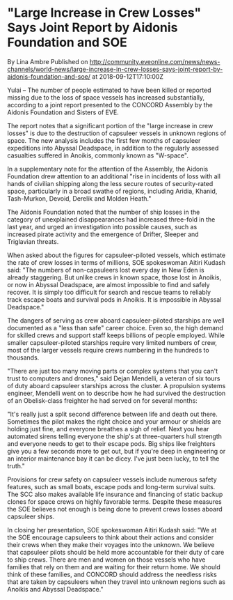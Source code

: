 # "Large Increase in Crew Losses" Says Joint Report by Aidonis Foundation and SOE
By Lina Ambre
Published on http://community.eveonline.com/news/news-channels/world-news/large-increase-in-crew-losses-says-joint-report-by-aidonis-foundation-and-soe/ at 2018-09-12T17:10:00Z

Yulai – The number of people estimated to have been killed or reported missing due to the loss of space vessels has increased substantially, according to a joint report presented to the CONCORD Assembly by the Aidonis Foundation and Sisters of EVE.

The report notes that a significant portion of the "large increase in crew losses" is due to the destruction of capsuleer vessels in unknown regions of space. The new analysis includes the first few months of capsuleer expeditions into Abyssal Deadspace, in addition to the regularly assessed casualties suffered in Anoikis, commonly known as "W-space".

In a supplementary note for the attention of the Assembly, the Aidonis Foundation drew attention to an additional "rise in incidents of loss with all hands of civilian shipping along the less secure routes of security-rated space, particularly in a broad swathe of regions, including Aridia, Khanid, Tash-Murkon, Devoid, Derelik and Molden Heath."

The Aidonis Foundation noted that the number of ship losses in the category of unexplained disappearances had increased three-fold in the last year, and urged an investigation into possible causes, such as increased pirate activity and the emergence of Drifter, Sleeper and Triglavian threats.

When asked about the figures for capsuleer-piloted vessels, which estimate the rate of crew losses in terms of millions, SOE spokeswoman Aitiri Kudash said: "The numbers of non-capsuleers lost every day in New Eden is already staggering. But unlike crews in known space, those lost in Anoikis, or now in Abyssal Deadspace, are almost impossible to find and safely recover. It is simply too difficult for search and rescue teams to reliably track escape boats and survival pods in Anoikis. It is impossible in Abyssal Deadspace."

The dangers of serving as crew aboard capsuleer-piloted starships are well documented as a "less than safe" career choice. Even so, the high demand for skilled crews and support staff keeps billions of people employed. While smaller capsuleer-piloted starships require very limited numbers of crew, most of the larger vessels require crews numbering in the hundreds to thousands.

"There are just too many moving parts or complex systems that you can't trust to computers and drones," said Dejan Mendelli, a veteran of six tours of duty aboard capsuleer starships across the cluster. A propulsion systems engineer, Mendelli went on to describe how he had survived the destruction of an Obelisk-class freighter he had served on for several months:

"It's really just a split second difference between life and death out there. Sometimes the pilot makes the right choice and your armour or shields are holding just fine, and everyone breathes a sigh of relief. Next you hear automated sirens telling everyone the ship's at three-quarters hull strength and everyone needs to get to their escape pods. Big ships like freighters give you a few seconds more to get out, but if you're deep in engineering or an interior maintenance bay it can be dicey. I've just been lucky, to tell the truth."

Provisions for crew safety on capsuleer vessels include numerous safety features, such as small boats, escape pods and long-term survival suits. The SCC also makes available life insurance and financing of static backup clones for space crews on highly favorable terms. Despite these measures the SOE believes not enough is being done to prevent crews losses aboard capsuleer ships.

In closing her presentation, SOE spokeswoman Aitiri Kudash said: "We at the SOE encourage capsuleers to think about their actions and consider their crews when they make their voyages into the unknown. We believe that capsuleer pilots should be held more accountable for their duty of care to ship crews. There are men and women on those vessels who have families that rely on them and are waiting for their return home. We should think of these families, and CONCORD should address the needless risks that are taken by capsuleers when they travel into unknown regions such as Anoikis and Abyssal Deadspace."

